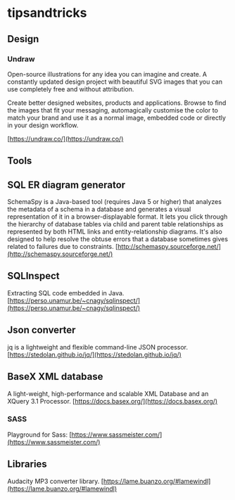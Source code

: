 # tipsandtricks

## Design

### Undraw
Open-source illustrations for any idea you can imagine and create.
A constantly updated design project with beautiful SVG images that you can use completely free and without attribution.

Create better designed websites, products and applications. Browse to find the images that fit your messaging, automagically customise the color to match your brand and use it as a normal image, embedded code or directly in your design workflow.

[https://undraw.co/](https://undraw.co/)

## Tools

## SQL ER diagram generator
SchemaSpy is a Java-based tool (requires Java 5 or higher) that analyzes the metadata of a schema in a database and generates a visual representation of it in a browser-displayable format. It lets you click through the hierarchy of database tables via child and parent table relationships as represented by both HTML links and entity-relationship diagrams. It's also designed to help resolve the obtuse errors that a database sometimes gives related to failures due to constraints.
[http://schemaspy.sourceforge.net/](http://schemaspy.sourceforge.net/)

## SQLInspect
Extracting SQL code embedded in Java. [https://perso.unamur.be/~cnagy/sqlinspect/](https://perso.unamur.be/~cnagy/sqlinspect/)

## Json converter
jq is a lightweight and flexible command-line JSON processor.
[https://stedolan.github.io/jq/](https://stedolan.github.io/jq/)

## BaseX XML database 
A light-weight, high-performance and scalable XML Database and an XQuery 3.1 Processor. [https://docs.basex.org/](https://docs.basex.org/)

### SASS
Playground for Sass: [https://www.sassmeister.com/](https://www.sassmeister.com/)

## Libraries

Audacity MP3 converter library. [https://lame.buanzo.org/#lamewindl](https://lame.buanzo.org/#lamewindl)
